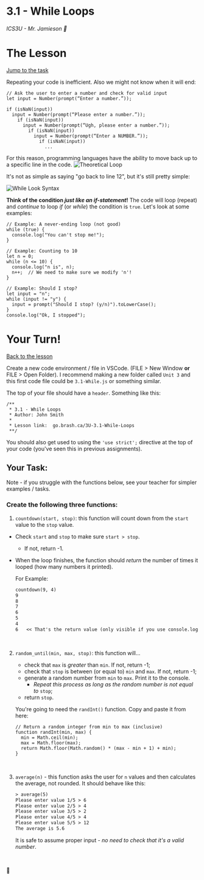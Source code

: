 # 3.1 - While Loops

###### ICS3U - Mr. Jamieson 🐠

# The Lesson

[Jump to the task](#your-turn)

Repeating your code is inefficient. Also we might not know when it will end:
```JS
// Ask the user to enter a number and check for valid input
let input = Number(prompt(“Enter a number.”));

if (isNaN(input))
  input = Number(prompt(“Please enter a number.”));
    if (isNaN(input))
      input = Number(prompt(“Ugh, please enter a number.”));
        if (isNaN(input))
          input = Number(prompt(“Enter a NUMBER.”));
            if (isNaN(input))
              ... 
```

For this reason, programming languages have the ability to move back up to a specific line in the code. 
![Theoretical Loop](https://gist.github.com/assets/25152375/ff728b0f-1af5-40dc-ab81-4586f83caad7)

It's not as simple as saying "go back to line 12", but it's still pretty simple:

![While Look Syntax](https://gist.github.com/assets/25152375/ffd72893-6cad-4af0-b6d6-ae765ca69f25)

**Think of the condition _just like an if-statement_!** The code will loop (repeat) and _continue_ to loop _if_ (or _while_) the condition is `true`. Let's look at some examples:

```JS
// Example: A never-ending loop (not good)
while (true) {
  console.log("You can't stop me!");
}

// Example: Counting to 10
let n = 0;
while (n <= 10) {
  console.log("n is", n);
  n++;  // We need to make sure we modify 'n'!
}

// Example: Should I stop?
let input = "n";
while (input != "y") {
  input = prompt("Should I stop? (y/n)").toLowerCase();
}
console.log("Ok, I stopped");
```

# Your Turn!

[Back to the lesson](#the-lesson)

Create a new code environment / file in VSCode. (FILE > New Window **or** FILE > Open Folder). I recommend making a new folder called `Unit 3` and this first code file could be `3.1-While.js` or something similar.

The top of your file should have a `header`. Something like this:
```JS
/**
 * 3.1 - While Loops
 * Author: John Smith
 * 
 * Lesson link:  go.brash.ca/3U-3.1-While-Loops
 **/
```

You should also get used to using the `'use strict';` directive at the top of your code (you've seen this in previous assignments).

## Your Task:

Note - if you struggle with the functions below, see your teacher for simpler examples / tasks.

### Create the following three functions:
1. `countdown(start, stop)`: this function will count down from the `start` value to the `stop` value.
  - Check `start` and `stop` to make sure `start > stop`.
    - If not, return -1.
  - When the loop finishes, the function should _return_ the number of times it looped (how many numbers it printed).

    For Example:
    ```txt
    countdown(9, 4)
    9
    8
    7
    6
    5
    4
    6   << That's the return value (only visible if you use console.log())
    ```
<br>

2. `random_until(min, max, stop)`: this function will...
    - check that `max` is _greater_ than `min`. If not, return -1;
    - check that `stop` is between (or equal to) `min` and `max`. If not, return -1;
    - generate a random number from `min` to `max`. Print it to the console. 
      - _Repeat this process as long as the random number is not equal to_ `stop`;
    - return `stop`.

    You're going to need the `randInt()` function. Copy and paste it from here:
    ```JS
    // Return a random integer from min to max (inclusive)
    function randInt(min, max) {
      min = Math.ceil(min);
      max = Math.floor(max);
      return Math.floor(Math.random() * (max - min + 1) + min);
    }
    ```

<br>

3. `average(n)` - this function asks the user for `n` values and then calculates the average, not rounded. It should behave like this:
   ```txt
   > average(5)
   Please enter value 1/5 > 6
   Please enter value 2/5 > 4
   Please enter value 3/5 > 2
   Please enter value 4/5 > 4
   Please enter value 5/5 > 12
   The average is 5.6
   ```
    It is safe to assume proper input - _no need to check that it's a valid number_.


<br>

🐠
